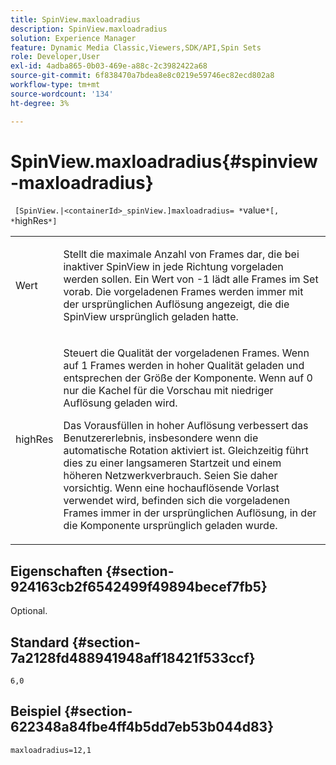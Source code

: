 ```yaml
---
title: SpinView.maxloadradius
description: SpinView.maxloadradius
solution: Experience Manager
feature: Dynamic Media Classic,Viewers,SDK/API,Spin Sets
role: Developer,User
exl-id: 4adba865-0b03-469e-a88c-2c3982422a68
source-git-commit: 6f838470a7bdea8e8c0219e59746ec82ecd802a8
workflow-type: tm+mt
source-wordcount: '134'
ht-degree: 3%

---
```


# SpinView.maxloadradius{#spinview-maxloadradius}

` [SpinView.|<containerId>_spinView.]maxloadradius= *`value`*[, *`highRes`*]`

<table id="table_49FFD1BC53B846F09A6D214BC8C5C3FE"> 
 <tbody> 
  <tr> 
   <td colname="col1"> <p> <span class="codeph"><span class="varname"> Wert</span></span> </p> </td> 
   <td colname="col2"> <p> Stellt die maximale Anzahl von Frames dar, die bei inaktiver SpinView in jede Richtung vorgeladen werden sollen. Ein Wert von <span class="codeph"> -1</span> lädt alle Frames im Set vorab. Die vorgeladenen Frames werden immer mit der ursprünglichen Auflösung angezeigt, die die SpinView ursprünglich geladen hatte. </p> </td> 
  </tr> 
  <tr> 
   <td colname="col1"> <p><span class="codeph"><span class="varname"> highRes</span></span> </p> </td> 
   <td colname="col2"> <p> Steuert die Qualität der vorgeladenen Frames. Wenn auf <span class="codeph"> 1</span> Frames werden in hoher Qualität geladen und entsprechen der Größe der Komponente. Wenn auf <span class="codeph"> 0</span> nur die Kachel für die Vorschau mit niedriger Auflösung geladen wird. </p> <p>Das Vorausfüllen in hoher Auflösung verbessert das Benutzererlebnis, insbesondere wenn die automatische Rotation aktiviert ist. Gleichzeitig führt dies zu einer langsameren Startzeit und einem höheren Netzwerkverbrauch. Seien Sie daher vorsichtig. Wenn eine hochauflösende Vorlast verwendet wird, befinden sich die vorgeladenen Frames immer in der ursprünglichen Auflösung, in der die Komponente ursprünglich geladen wurde. </p> </td> 
  </tr> 
 </tbody> 
</table>

## Eigenschaften {#section-924163cb2f6542499f49894becef7fb5}

Optional.

## Standard {#section-7a2128fd488941948aff18421f533ccf}

`6,0`

## Beispiel {#section-622348a84fbe4ff4b5dd7eb53b044d83}

`maxloadradius=12,1`
